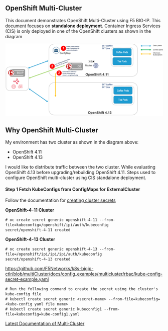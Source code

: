 ## OpenShift Multi-Cluster

This document demonstrates OpenShift Multi-Cluster using F5 BIG-IP. This document focuses on **standalone deployment**. Container Ingress Services (CIS) is only deployed in one of the OpenShift clusters as shown in the diagram

![architecture](https://github.com/mdditt2000/openshift-4-11/blob/main/mulit-cluster/diagram/2023-06-14_15-14-41.png)

## Why OpenShift Multi-Cluster

My environment has two cluster as shown in the diagram above:

* OpenShift 4.11
* OpenShift 4.13

I would like to distribute traffic between the two cluster. While evaluating OpenShift 4.13 before upgrading/rebuilding OpenShift 4.11. Steps used to configure OpenShift multi-cluster using CIS standalone deployment. 

#### Step 1 Fetch KubeConfigs from ConfigMaps for ExternalCluster

Follow the documentation for [creating cluster secrets](https://github.com/F5Networks/k8s-bigip-ctlr/tree/multiCluster/docs/config_examples/multicluster/rbac)

**OpenShift-4-11 Cluster**

```
# oc create secret generic openshift-4-11 --from-file=kubeconfig=/openshift/ipi/auth/kubeconfig
secret/openshift-4-11 created

```

**OpenShift-4-13 Cluster**

```
# oc create secret generic openshift-4-13 --from-file=/openshift/ipi/ipi/ipi/auth/kubeconfig
secret/openshift-4-13 created

```

https://github.com/F5Networks/k8s-bigip-ctlr/blob/multiCluster/docs/config_examples/multicluster/rbac/kube-config-secret-example.yaml


```
# Run the following command to create the secret using the cluster's kube-config file
# kubectl create secret generic <secret-name> --from-file=kubeconfig=<kube-config yaml file name>
# kubectl create secret generic kubeconfig1 --from-file=kubeconfig=kube-config1.yaml
```

[Latest Documentation of Multi-Cluster](https://github.com/F5Networks/k8s-bigip-ctlr/tree/multiCluster/docs/config_examples/multicluster)
